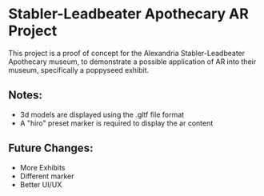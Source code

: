 # Stabler-Leadbeater Apothecary AR Project
This project is a proof of concept for the Alexandria Stabler-Leadbeater Apothecary museum, to demonstrate a possible application of AR into their museum, specifically a poppyseed exhibit.
## Notes:
 - 3d models are displayed using the .gltf file format
 - A "hiro" preset marker is required to display the ar content
## Future Changes:
 - More Exhibits
 - Different marker
 - Better UI/UX